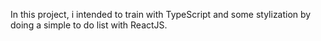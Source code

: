 In this project, i intended to train with TypeScript and some stylization by doing a simple to do list with ReactJS.
